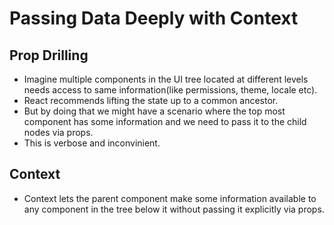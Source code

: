 # Passing Data Deeply with Context

## Prop Drilling

- Imagine multiple components in the UI tree located at different levels needs access to same information(like permissions, theme, locale etc).
- React recommends lifting the state up to a common ancestor.
- But by doing that we might have a scenario where the top most component has some information and we need to pass it to the child nodes via props.
- This is verbose and inconvinient.

## Context

- Context lets the parent component make some information available to any component in the tree below it without passing it explicitly via props.
